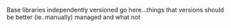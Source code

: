 Base libraries independently versioned go here...things that versions should be better (ie..manually) managed and what not
